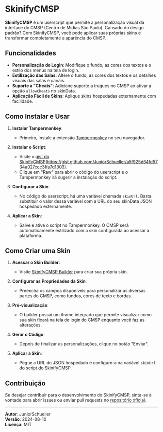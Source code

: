 # SkinifyCMSP

**SkinifyCMSP** é um userscript que permite a personalização visual da interface do CMSP (Centro de Mídias São Paulo). Cansado do design padrão? Com SkinifyCMSP, você pode aplicar suas próprias skins e transformar completamente a aparência do CMSP.

## Funcionalidades

- **Personalização do Login**: Modifique o fundo, as cores dos textos e o estilo dos menus na tela de login.
- **Estilização das Salas**: Altere o fundo, as cores dos textos e os detalhes visuais das salas e canais.
- **Suporte a "Cheats"**: Adicione suporte a truques no CMSP ao ativar a opção `allowCheats` no skinData.
- **Aplicação Fácil de Skins**: Aplique skins hospedadas externamente com facilidade.

## Como Instalar e Usar

1. **Instalar Tampermonkey**:
   - Primeiro, instale a extensão [Tampermonkey](https://www.tampermonkey.net/) no seu navegador.

2. **Instalar o Script**:
   - Visite o [gist do SkinifyCMSP]([https://github.com/JuniorSchueller/SkinifyCMSP)(https://gist.github.com/JuniorSchueller/a5f925d64fd5734a027ccc3ffa7d1303).
   - Clique em "Raw" para abrir o código do userscript e o Tampermonkey irá sugerir a instalação do script.

3. **Configurar a Skin**:
   - No código do userscript, há uma variável chamada `skinUrl`. Basta substituir o valor dessa variável com a URL do seu skinData JSON hospedado externamente.

4. **Aplicar a Skin**:
   - Salve e ative o script no Tampermonkey. O CMSP será automaticamente estilizado com a skin configurada ao acessar a plataforma.

## Como Criar uma Skin

1. **Acessar o Skin Builder**:
   - Visite [SkinifyCMSP Builder](https://skinifycmsp-builder.vercel.app/) para criar sua própria skin.

2. **Configurar as Propriedades da Skin**:
   - Preencha os campos disponíveis para personalizar as diversas partes do CMSP, como fundos, cores de texto e bordas.

3. **Pré-visualização**:
   - O builder possui um iframe integrado que permite visualizar como sua skin ficará na tela de login do CMSP enquanto você faz as alterações.

4. **Gerar o Código**:
   - Depois de finalizar as personalizações, clique no botão "Enviar".

5. **Aplicar a Skin**:
   - Pegue a URL do JSON hospedado e configure-a na variável `skinUrl` do script do SkinifyCMSP.

## Contribuição

Se desejar contribuir para o desenvolvimento do SkinifyCMSP, sinta-se à vontade para abrir issues ou enviar pull requests no [repositório oficial](https://github.com/JuniorSchueller/SkinifyCMSP).

---

**Autor**: JuniorSchueller  
**Versão**: 2024-08-10  
**Licença**: MIT
